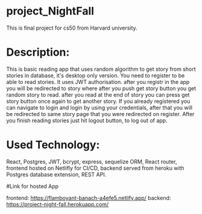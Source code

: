 # project_NightFall

This is final project for cs50 from Harvard university.



# Description:

This is basic reading app that uses random algorithm to get story from short stories in database,
it's desktop only version. You need to register to be able to read stories. It uses JWT authorisation.
after you registr in the app you will be redirected to story where after you push get story button you get random story to read.
after you read at the end of story you can press get story button once again to get another story.
If you already registered you can navigate to login and login by using your credentials, after that you will be redirected to same story page
that you were redirected on register. After you finish reading stories just hit logout button, to log out of app.



# Used Technology:

React, Postgres, JWT, bcrypt, express, sequelize ORM, React router, frontend hosted on Netlifly for CI/CD,
backend served from heroku with Postgres database extension, REST API.


#Link for hosted App

frontend: https://flamboyant-banach-a4efe5.netlify.app/
backend: https://project-night-fall.herokuapp.com/
